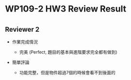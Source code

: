 
WP109-2 HW3 Review Result
=========================

# 

## Reviewer 2
- 作業完成情況
	- 完美 (Perfect, 題目的基本與進階要求完全都有做到)

- 簡單評論
	- 功能完整，但是物件超過7個的時候會看不到後面的

